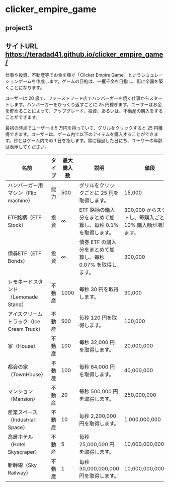 # clicker_empire_game
## project3

## サイトURL https://teradad41.github.io/clicker_empire_game/


仕事や投資、不動産等でお金を稼ぐ「Clicker Empire Game」というシミュレーションゲームを作成します。ゲームの目的は、一攫千金を目指し、街に帝国を築くことになります。

ユーザーは 20 歳で、ファーストフード店でハンバーガーを焼く仕事からスタートします。ハンバーガーをひっくり返すごとに 25 円稼ぎます。ユーザーはお金を貯めることによって、アップグレード、投資、あるいは、不動産の購入をすることができます。

最初の時点でユーザーは 5 万円を持っていて、グリルをクリックすると 25 円獲得できます。ユーザーは、ゲーム内で以下のアイテムを購入することができます。秒とはゲーム内での 1 日を指します。常に経過した日にち、ユーザーの年齢は表示してください。



| 名前                                      | タイプ | 最大購入数 | 説明                                                         | 値段                                                          | 
| ----------------------------------------- | ------ | ---------- | ------------------------------------------------------------ | ------------------------------------------------------------- | 
| ハンバーガー用マシン（Flip machine）      | 能力   | 500        | グリルをクリックごとに 25 円を取得します。                   | 15,000                                                        | 
| ETF銘柄（ETF Stock）                      | 投資   | ∞         | ETF 銘柄の購入分をまとめて加算し、毎秒 0.1% を取得します。	  | 300,000 からスタートし、毎購入ごとに 10% 購入額が増加します。 | 
| 債券ETF（ETF Bonds）                      | 投資   | ∞         | 債券 ETF の購入分をまとめて加算し、毎秒 0.07% を取得します。 | 300,000                                                       | 
| レモネードスタンド（Lemonade Stand）      | 不動産 | 1000       | 毎秒 30 円を取得します。                                     | 30,000                                                        | 
| アイスクリームトラック（Ice Cream Truck） | 不動産 | 500        | 毎秒 120 円を取得します。                                    | 100,000                                                       | 
| 家（House）                               | 不動産 | 100        | 毎秒 32,000 円を取得します。                                 | 20,000,000                                                    | 
| 都会の家（TownHouse）                     | 不動産 | 100        | 毎秒 64,000 円を取得します。                                 | 40,000,000                                                    | 
| マンション（Mansion）                     | 不動産 | 20         | 毎秒 500,000 円を取得します。                                | 250,000,000                                                   | 
| 産業スペース（Industrial Space）          | 不動産 | 10         | 毎秒 2,200,000 円を取得します。                              | 1,000,000,000                                                 | 
| 高層ホテル（Hotel Skyscraper）            | 不動産 | 5          | 毎秒 25,000,000 円を取得します。	                            | 10,000,000,000                                                | 
| 新幹線（Sky Railway）                     | 不動産 | 1          | 毎秒 30,000,000,000 円を取得します。                         | 10,000,000,000,000                                            | 
